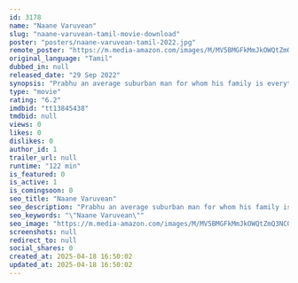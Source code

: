 ```yaml
---
id: 3178
name: "Naane Varuvean"
slug: "naane-varuvean-tamil-movie-download"
poster: "posters/naane-varuvean-tamil-2022.jpg"
remote_poster: "https://m.media-amazon.com/images/M/MV5BMGFkMmJkOWQtZmQ3NC00YjI2LWJlY2MtOTk1OGI2NDI5ZWIzXkEyXkFqcGc@._V1_SX300.jpg"
original_language: "Tamil"
dubbed_in: null
released_date: "29 Sep 2022"
synopsis: "Prabhu an average suburban man for whom his family is everything. His life is turned upside down when his daughter Satya is possessed by the ghost of a little boy."
type: "movie"
rating: "6.2"
imdbid: "tt13845438"
tmdbid: null
views: 0
likes: 0
dislikes: 0
author_id: 1
trailer_url: null
runtime: "122 min"
is_featured: 0
is_active: 1
is_comingsoon: 0
seo_title: "Naane Varuvean"
seo_description: "Prabhu an average suburban man for whom his family is everything. His life is turned upside down when his daughter Satya is possessed by the ghost of a little boy."
seo_keywords: "\"Naane Varuvean\""
seo_image: "https://m.media-amazon.com/images/M/MV5BMGFkMmJkOWQtZmQ3NC00YjI2LWJlY2MtOTk1OGI2NDI5ZWIzXkEyXkFqcGc@._V1_SX300.jpg"
screenshots: null
redirect_to: null
social_shares: 0
created_at: 2025-04-18 16:50:02
updated_at: 2025-04-18 16:50:02
---
```


